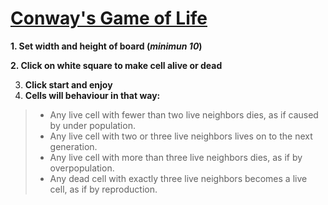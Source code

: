 # [Conway's Game of Life](https://patrykrudzinski.github.io/game_of_life/)

__1. Set width and height of board (*minimun 10*)__

__2. Click on white square to make cell alive or dead__

3. __Click start and enjoy__
4. __Cells will behaviour in that way:__
> * Any live cell with fewer than two live neighbors dies, as if caused by under population.
> * Any live cell with two or three live neighbors lives on to the next generation.
> * Any live cell with more than three live neighbors dies, as if by overpopulation.
> * Any dead cell with exactly three live neighbors becomes a live cell, as if by reproduction. 


